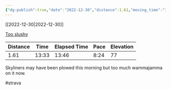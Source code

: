 ```yaml
---
{"dg-publish":true,"date":"2022-12-30","distance":1.61,"moving_time":"13:33","elapsed_time":"13:46","pace":"8:24","total_elevation_gain":77,"url":"https://www.strava.com/activities/8313833436","permalink":"/01-personal/strava/2022-12-30-too-slushy/","dgPassFrontmatter":true}
---
```



[[2022-12-30\|2022-12-30]]

[Too slushy](https://www.strava.com/activities/8313833436)

| Distance | Time  | Elapsed Time | Pace | Elevation |
| -------- | ----- | ------------ | ---- | --------- |
| 1.61     | 13:33 | 13:46        | 8:24 | 77        |


Skyliners may have been plowed this morning but too much wammajamma on it now.

#strava
